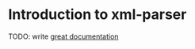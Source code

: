 # Introduction to xml-parser

TODO: write [great documentation](http://jacobian.org/writing/what-to-write/)
